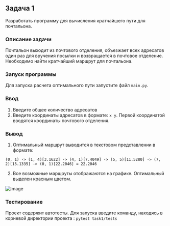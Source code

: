 ## Задача 1
Разработать программу для вычисления кратчайшего пути для почтальона.

### Описание задачи
Почтальон выходит из почтового отделения, объезжает всех адресатов один раз для вручения посылки и возвращается в почтовое отделение.
Необходимо найти кратчайший маршрут для почтальона.

### Запуск программы
Для запуска расчета оптимального пути запустите файл `main.py`.

### Ввод
1. Введите общее количество адресатов
2. Введите координаты адресатов в формате: `x y`. Первой координатой вводятся координаты почтового отделения.

### Вывод
1. Оптимальный маршрут выводится в текстовом представлении в формате: 

`(0, 1) -> (1, 4)[3.1622] -> (4, 1)[7.4049] -> (5, 5)[11.5280] -> (7, 2)[15.1335] -> (0, 1)[22.2046] = 22.2046`

2. Все возможные маршруты отображаются на графике. Оптимальный выделен красным цветом.

![image](https://user-images.githubusercontent.com/65975409/136712285-12f22d53-430c-492e-bc80-30cccaa5fcc1.png)

### Тестирование
Проект содержит автотесты. Для запуска введите команду, находясь в корневой директории проекта : `pytest task1/tests`


